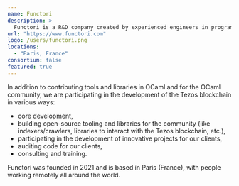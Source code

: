 ```yaml
---
name: Functori
description: >
  Functori is a R&D company created by experienced engineers in programming languages (particularly OCaml), formal verification (automated reasoning, model checking, ...), and blockchain technology (core, smart contracts and applications development).
url: "https://www.functori.com"
logo: /users/functori.png
locations:
  - "Paris, France"
consortium: false
featured: true
---
```


In addition to contributing tools and libraries in OCaml and for the
OCaml community, we are participating in the development of the Tezos
blockchain in various ways:

 - core development,
 - building open-source tooling and libraries for the community (like
indexers/crawlers, libraries to interact with the Tezos blockchain,
etc.),
 - participating in the development of innovative projects for
our clients,
 - auditing code for our clients,
 - consulting and training.

Functori was founded in 2021 and is based in Paris (France), with
people working remotely all around the world.
